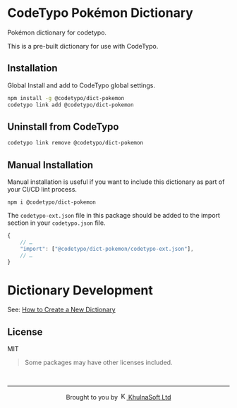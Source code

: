 # CodeTypo Pokémon Dictionary

Pokémon dictionary for codetypo.

This is a pre-built dictionary for use with CodeTypo.

## Installation

Global Install and add to CodeTypo global settings.

```sh
npm install -g @codetypo/dict-pokemon
codetypo link add @codetypo/dict-pokemon
```

## Uninstall from CodeTypo

```sh
codetypo link remove @codetypo/dict-pokemon
```

## Manual Installation

Manual installation is useful if you want to include this dictionary as part of your CI/CD lint process.

```
npm i @codetypo/dict-pokemon
```

The `codetypo-ext.json` file in this package should be added to the import section in your `codetypo.json` file.

```javascript
{
    // …
    "import": ["@codetypo/dict-pokemon/codetypo-ext.json"],
    // …
}
```

# Dictionary Development

See: [How to Create a New Dictionary](https://github.com/khulnasoft/codetypo#how-to-create-a-new-dictionary)

## License

MIT

> Some packages may have other licenses included.

<!--- @@inject: ../../static/footer.md --->

<br/>

---

<p align="center">
Brought to you by <a href="https://khulnasofttle="KhulnaSoft Ltd">
<img width="16" alt="KhulnaSoft Ltd Logo" src="https://i.imgur.com/CyduuVY.png" /> KhulnaSoft Ltd
</a>
</p>

<!--- @@inject-end: ../../static/footer.md --->
